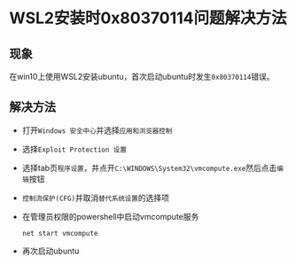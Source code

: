# WSL2安装时0x80370114问题解决方法



## 现象

在win10上使用WSL2安装ubuntu，首次启动ubuntu时发生`0x80370114`错误。



## 解决方法

* 打开`Windows 安全中心`并选择`应用和浏览器控制`

* 选择`Exploit Protection 设置`

* 选择tab页`程序设置`，并点开`C:\WINDOWS\System32\vmcompute.exe`然后点击`编辑`按钮

* `控制流保护(CFG)`并取消`替代系统设置`的选择项

* 在管理员权限的powershell中启动vmcompute服务

  ```shell
  net start vmcompute
  ```

  

* 再次启动ubuntu

